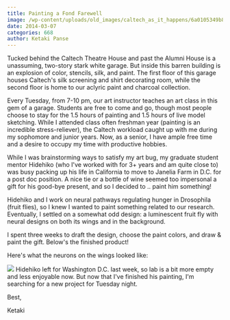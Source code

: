 ```yaml
---
title: Painting a Fond Farewell
image: /wp-content/uploads/old_images/caltech_as_it_happens/6a0105349b8251970b01a5117e26dc970c.jpg
date: 2014-03-07
categories: 668
author: Ketaki Panse
---
```



Tucked behind the Caltech Theatre House and past the Alumni House is a unassuming, two-story stark white garage. But inside this barren building is an explosion of color, stencils, silk, and paint. The first floor of this garage houses Caltech's silk screening and shirt decorating room, while the second floor is home to our aclyric paint and charcoal collection.

Every Tuesday, from 7-10 pm, our art instructor teaches an art class in this gem of a garage. Students are free to come and go, though most people choose to stay for the 1.5 hours of painting and 1.5 hours of live model sketching. While I attended class often freshman year (painting is an incredible stress-reliever), the Caltech workload caught up with me during my sophomore and junior years. Now, as a senior, I have ample free time and a desire to occupy my time with productive hobbies.

While I was brainstorming ways to satisfy my art bug, my graduate student mentor Hidehiko (who I've worked with for 3+ years and am quite close to) was busy packing up his life in California to move to Janelia Farm in D.C. for a post doc position. A nice tie or a bottle of wine seemed too impersonal a gift for his good-bye present, and so I decided to .. paint him something!

Hidehiko and I work on neural pathways regulating hunger in Drosophila (fruit flies), so I knew I wanted to paint something related to our research. Eventually, I settled on a somewhat odd design: a luminescent fruit fly with neural designs on both its wings and in the background.

I spent three weeks to draft the design, choose the paint colors, and draw &amp; paint the gift. Below's the finished product!

Here's what the neurons on the wings looked like:

![](/old_images/6a0105349b8251970b01a73d896223970d.jpg)
Hidehiko left for Washington D.C. last week, so lab is a bit more empty and less enjoyable now. But now that I've finished his painting, I'm searching for a new project for Tuesday night.

Best,

Ketaki

